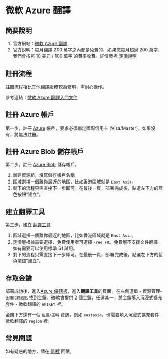 # 微軟 Azure 翻譯

## 簡要說明

1. 官方網站：[微軟 Azure 翻譯](https://learn.microsoft.com/zh-cn/azure/cognitive-services/translator/text-translation-overview)
2. 官方說明：每月翻譯 200 萬字之內都是免費的，如果您每月超過 200 萬字，我們會按照 10 美元 / 100 萬字 的費率收費。詳情參考 [定價說明](https://azure.microsoft.com/zh-cn/pricing/details/cognitive-services/translator/)

## 註冊流程

註冊流程相比其他翻譯服務較為繁瑣，需耐心操作。

參考連結：[微軟 Azure 翻譯入門文件](https://learn.microsoft.com/zh-cn/azure/cognitive-services/translator/document-translation/quickstarts/get-started-with-rest-api?pivots=programming-language-csharp)

## 註冊 Azure 帳戶

第一步，註冊 [Azure](https://azure.microsoft.com/zh-cn/free/cognitive-services/) 帳戶，要求必須綁定國際信用卡 (Visa/Master)。如果沒有，將無法註冊。

## 註冊 Azure Blob 儲存帳戶

第二步，註冊 [Azure Blob](https://portal.azure.com/#create/Microsoft.StorageAccount) 儲存帳戶。

1. 新建資源組，填寫儲存帳戶名稱
2. 區域選擇一個離你最近的地區，比如香港區域就是 `East Asia`。
3. 剩下的流程只需直接下一步即可。在最後一頁，部署完成後，點選左下方的藍色按鈕"建立"。

## 建立翻譯工具

第三步，建立 [翻譯工具](https://portal.azure.com/#create/Microsoft.CognitiveServicesTextTranslation)

1. 區域選擇一個離你最近的地區，比如香港區域就是 `East Asia`。
2. 定價層根據需要選擇，免費使用者可選擇 `Free F0`。免費層不支援文件翻譯。如有需要可以使用標準 S1 試用。
3. 剩下的流程只需直接下一步即可。在最後一頁，部署完成後，點選左下方的藍色按鈕"建立"。

## 存取金鑰

部署成功後，進入[Azure 儀錶板](https://portal.azure.com/#home)，進入**翻譯工具**的頁面，在左側選單 - 資源管理-`金鑰和終結點` 找到金鑰。微軟會提供 2 個金鑰，任選其一，將金鑰填入沉浸式擴充套件 - 微軟翻譯的 `APIKEY` 裡。

金鑰下方還有一個 `位置/區域` 資訊，例如 `eastasia`，也需要填入沉浸式擴充套件 - 微軟翻譯的 `region` 裡。

## 常見問題

如有疑惑的地方，請在 [這裡](https://github.com/immersive-translate/immersive-translate/issues/137) 回饋。
